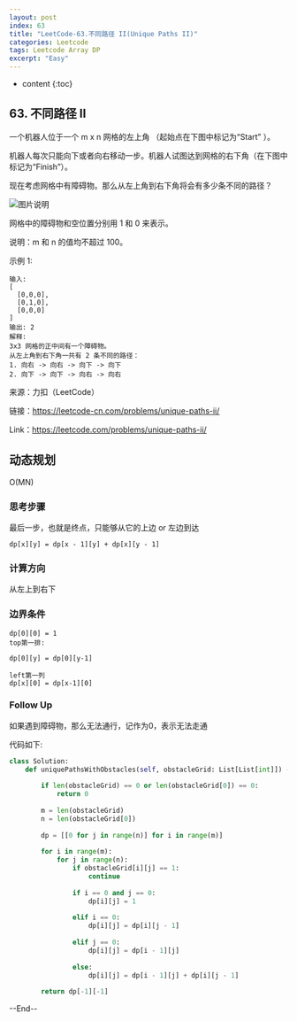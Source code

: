 ```yaml
---
layout: post
index: 63
title: "LeetCode-63.不同路径 II(Unique Paths II)"
categories: Leetcode
tags: Leetcode Array DP
excerpt: "Easy"
---
```


* content
{:toc}

## 63. 不同路径 II

一个机器人位于一个 m x n 网格的左上角 （起始点在下图中标记为“Start” ）。

机器人每次只能向下或者向右移动一步。机器人试图达到网格的右下角（在下图中标记为“Finish”）。

现在考虑网格中有障碍物。那么从左上角到右下角将会有多少条不同的路径？

![图片说明](https://geemaple.github.io/images/leetcode-algorithm-62.png)

网格中的障碍物和空位置分别用 1 和 0 来表示。

说明：m 和 n 的值均不超过 100。

示例 1:

```
输入:
[
  [0,0,0],
  [0,1,0],
  [0,0,0]
]
输出: 2
解释:
3x3 网格的正中间有一个障碍物。
从左上角到右下角一共有 2 条不同的路径：
1. 向右 -> 向右 -> 向下 -> 向下
2. 向下 -> 向下 -> 向右 -> 向右
```

来源：力扣（LeetCode）

链接：https://leetcode-cn.com/problems/unique-paths-ii/

Link：https://leetcode.com/problems/unique-paths-ii/

## 动态规划

O(MN)

### 思考步骤

最后一步，也就是终点，只能够从它的上边 or 左边到达

```
dp[x][y] = dp[x - 1][y] + dp[x][y - 1]
```

### 计算方向

从左上到右下

### 边界条件

```
dp[0][0] = 1
top第一排:

dp[0][y] = dp[0][y-1]

left第一列
dp[x][0] = dp[x-1][0]
```

### Follow Up

如果遇到障碍物，那么无法通行，记作为0，表示无法走通

代码如下:

```python
class Solution:
    def uniquePathsWithObstacles(self, obstacleGrid: List[List[int]]) -> int:
        
        if len(obstacleGrid) == 0 or len(obstacleGrid[0]) == 0:
            return 0
        
        m = len(obstacleGrid)
        n = len(obstacleGrid[0])
        
        dp = [[0 for j in range(n)] for i in range(m)]
        
        for i in range(m):
            for j in range(n):
                if obstacleGrid[i][j] == 1:
                    continue
                
                if i == 0 and j == 0:
                    dp[i][j] = 1
                    
                elif i == 0:
                    dp[i][j] = dp[i][j - 1]
                    
                elif j == 0:
                    dp[i][j] = dp[i - 1][j]
                    
                else:
                    dp[i][j] = dp[i - 1][j] + dp[i][j - 1]
                    
        return dp[-1][-1]
```

--End--